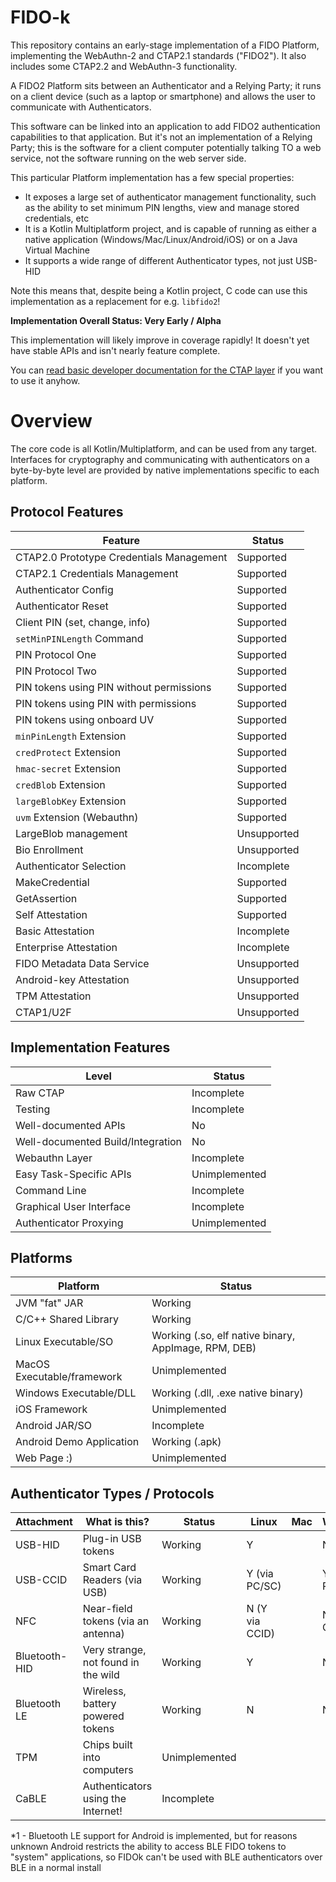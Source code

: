 FIDO-k
======

This repository contains an early-stage implementation of a FIDO Platform, implementing the
WebAuthn-2 and CTAP2.1 standards ("FIDO2"). It also includes some CTAP2.2 and 
WebAuthn-3 functionality.

A FIDO2 Platform sits between an Authenticator and a Relying Party; it runs on a client
device (such as a laptop or smartphone) and allows the user to communicate with
Authenticators.

This software can be linked into an application to add FIDO2 authentication capabilities
to that application. But it's not an implementation of a Relying Party; this is the
software for a client computer potentially talking TO a web service, not the software
running on the web server side.

This particular Platform implementation has a few special properties:

- It exposes a large set of authenticator management functionality, such as the ability
  to set minimum PIN lengths, view and manage stored credentials, etc
- It is a Kotlin Multiplatform project, and is capable of running as either a native
  application (Windows/Mac/Linux/Android/iOS) or on a Java Virtual Machine
- It supports a wide range of different Authenticator types, not just USB-HID

Note this means that, despite being a Kotlin project, C code can use this
implementation as a replacement for e.g. `libfido2`!

**Implementation Overall Status: Very Early / Alpha**

This implementation will likely improve in coverage rapidly! It doesn't yet have stable
APIs and isn't nearly feature complete.

You can [read basic developer documentation for the CTAP layer](docs/CTAP.md) if you want
to use it anyhow.

# Overview

The core code is all Kotlin/Multiplatform, and can be used from any target. Interfaces
for cryptography and communicating with authenticators on a byte-by-byte level are
provided by native implementations specific to each platform.

## Protocol Features

| Feature                                  | Status      |
|------------------------------------------|-------------|
| CTAP2.0 Prototype Credentials Management | Supported   |
| CTAP2.1 Credentials Management           | Supported   |
| Authenticator Config                     | Supported   |
| Authenticator Reset                      | Supported   |
| Client PIN (set, change, info)           | Supported   |
| `setMinPINLength` Command                | Supported   |
| PIN Protocol One                         | Supported   |
| PIN Protocol Two                         | Supported   |
| PIN tokens using PIN without permissions | Supported   |
| PIN tokens using PIN with permissions    | Supported   |
| PIN tokens using onboard UV              | Supported   |
| `minPinLength` Extension                 | Supported   |
| `credProtect` Extension                  | Supported   |
| `hmac-secret` Extension                  | Supported   |
| `credBlob` Extension                     | Supported   |
| `largeBlobKey` Extension                 | Supported   |
| `uvm` Extension (Webauthn)               | Supported   |
| LargeBlob management                     | Unsupported |
| Bio Enrollment                           | Unsupported |
| Authenticator Selection                  | Incomplete  |
| MakeCredential                           | Supported   |
| GetAssertion                             | Supported   |
| Self Attestation                         | Supported   |
| Basic Attestation                        | Incomplete  |
| Enterprise Attestation                   | Incomplete  |
| FIDO Metadata Data Service               | Unsupported |
| Android-key Attestation                  | Unsupported |
| TPM Attestation                          | Unsupported |
| CTAP1/U2F                                | Unsupported |

## Implementation Features

| Level                             | Status        |
|-----------------------------------|---------------|
| Raw CTAP                          | Incomplete    |
| Testing                           | Incomplete    |
| Well-documented APIs              | No            |
| Well-documented Build/Integration | No            |
| Webauthn Layer                    | Incomplete    |
| Easy Task-Specific APIs           | Unimplemented |
| Command Line                      | Incomplete    |
| Graphical User Interface          | Incomplete    |
| Authenticator Proxying            | Unimplemented |

## Platforms

| Platform                   | Status                                               |
|----------------------------|------------------------------------------------------|
| JVM "fat" JAR              | Working                                              |
| C/C++ Shared Library       | Working                                              |
| Linux Executable/SO        | Working (.so, elf native binary, AppImage, RPM, DEB) |
| MacOS Executable/framework | Unimplemented                                        |
| Windows Executable/DLL     | Working (.dll, .exe native binary)                   |
| iOS Framework              | Unimplemented                                        |
| Android JAR/SO             | Incomplete                                           |
| Android Demo Application   | Working (.apk)                                       |
| Web Page :)                | Unimplemented                                        |

## Authenticator Types / Protocols

| Attachment    | What is this?                       | Status        | Linux          | Mac | Windows        | JVM       | Android    | iOS |
|---------------|-------------------------------------|---------------|----------------|-----|----------------|-----------|------------|-----|
| USB-HID       | Plug-in USB tokens                  | Working       | Y              |     | N              | As Native | Y          |     |
| USB-CCID      | Smart Card Readers (via USB)        | Working       | Y (via PC/SC)  |     | Y (via PC/SC)  | As Native | N          |     |
| NFC           | Near-field tokens (via an antenna)  | Working       | N (Y via CCID) |     | N (Y via CCID) | As Native | Y          |     |
| Bluetooth-HID | Very strange, not found in the wild | Working       | Y              |     | N              | As Native | N (and *1) |     |
| Bluetooth LE  | Wireless, battery powered tokens    | Working       | N              |     | N              | Y         | *1         |     |
| TPM           | Chips built into computers          | Unimplemented |                |     |                |           |            |     |
| CaBLE         | Authenticators using the Internet!  | Incomplete    |                |     |                |           |            |     |

*1 - Bluetooth LE support for Android is implemented, but for reasons unknown Android restricts the ability to access BLE FIDO
     tokens to "system" applications, so FIDOk can't be used with BLE authenticators over BLE in a normal install
